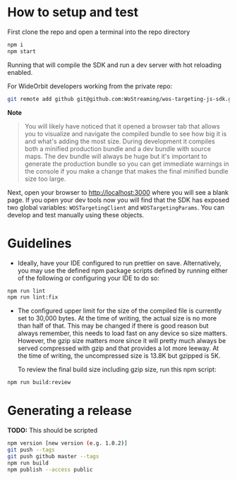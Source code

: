 # How to setup and test

First clone the repo and open a terminal into the repo directory

```bash
npm i
npm start
```

Running that will compile the SDK and run a dev server with hot reloading enabled.

For WideOrbit developers working from the private repo:

```bash
git remote add github git@github.com:WoStreaming/wos-targeting-js-sdk.git
```

**Note**

> You will likely have noticed that it opened a browser tab that allows you to visualize and navigate
> the compiled bundle to see how big it is and what's adding the most size. During development it
> compiles both a minified production bundle and a dev bundle with source maps. The dev bundle will always
> be huge but it's important to generate the production bundle so you can get immediate warnings in
> the console if you make a change that makes the final minified bundle size too large.

Next, open your browser to [http://localhost:3000]() where you will see a blank page. If you open your
dev tools now you will find that the SDK has exposed two global variables:
`WOSTargetingClient` and `WOSTargetingParams`. You can develop and test manually using these objects.

# Guidelines

- Ideally, have your IDE configured to run prettier on save. Alternatively, you may use the defined npm
  package scripts defined by running either of the following or configuring your IDE to do so:

```bash
npm run lint
npm run lint:fix
```

- The configured upper limit for the size of the compiled file is currently set to 30,000 bytes.
  At the time of writing, the actual size is no more than half of that. This may be changed if there
  is good reason but always remember, this needs to load fast on any device so size matters. However,
  the gzip size matters more since it will pretty much always be served compressed with gzip and that
  provides a lot more leeway. At the time of writing, the uncompressed size is 13.8K but gzipped is 5K.

  To review the final build size including gzip size, run this npm script:

```bash
npm run build:review
```

# Generating a release

**TODO:** This should be scripted

```bash
npm version [new version (e.g. 1.0.2)]
git push --tags
git push github master --tags
npm run build
npm publish --access public
```
